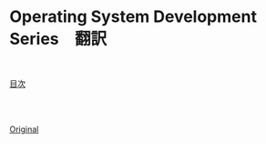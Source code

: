 # Operating System Development Series　翻訳

<br>

 
[目次](https://kxkx5150.github.io/ZisakuOS-memo/)  

<br><br>

[Original](http://www.brokenthorn.com/Resources/OSDevIndex.html)  


<br><br><br><br><br><br><br><br>
